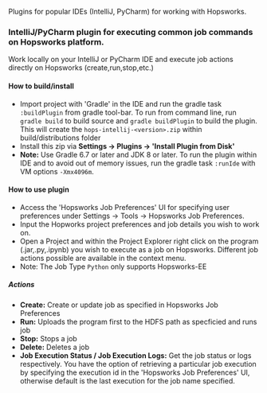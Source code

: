 Plugins for popular IDEs (IntelliJ, PyCharm) for working with Hopsworks.  

### IntelliJ/PyCharm plugin for executing common job commands on Hopsworks platform. 

Work locally on your IntelliJ or PyCharm IDE and execute job actions directly on Hopsworks (create,run,stop,etc.)

#### How to build/install
* Import project with 'Gradle' in the IDE and run the gradle task `:buildPlugin` from gradle tool-bar. To run from command line, run `gradle build` to build source and `gradle buildPlugin` to build the plugin. This will create the `hops-intellij-<version>.zip` within build/distributions folder
* Install this zip via **Settings -> Plugins -> 'Install Plugin from Disk'**
* **Note:** Use Gradle 6.7 or later and JDK 8 or later. To run the plugin within IDE and to avoid out of memory issues, run the gradle task `:runIde` with VM options `-Xmx4096m`. 

#### How to use plugin
* Access the 'Hopsworks Job Preferences' UI for specifying user preferences under Settings -> Tools -> Hopsworks Job Preferences. 
* Input the Hopworks project preferences and job details you wish to work on. 
* Open a Project and within the Project Explorer right click on the program (.jar,.py,.ipynb) you wish to execute as a job on Hopsworks. Different job actions possible are available in the context menu. 
* Note: The Job Type `Python` only supports Hopsworks-EE 

##### Actions
* **Create:** Create or update job as specified in Hopsworks Job Preferences
* **Run:** Uploads the program first to the HDFS path as specficied and runs job 
* **Stop:** Stops a job
* **Delete:** Deletes a job
* **Job Execution Status / Job Execution Logs:** Get the job status or logs respectively. You have the option of retrieving a particular job execution by specifying the execution id in the 'Hopsworks Job Preferences' UI, otherwise default is the last execution for the job name specified. 